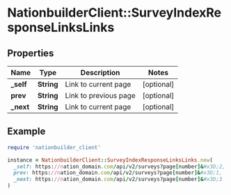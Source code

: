 # NationbuilderClient::SurveyIndexResponseLinksLinks

## Properties

| Name | Type | Description | Notes |
| ---- | ---- | ----------- | ----- |
| **_self** | **String** | Link to current page | [optional] |
| **prev** | **String** | Link to previous page | [optional] |
| **_next** | **String** | Link to current page | [optional] |

## Example

```ruby
require 'nationbuilder_client'

instance = NationbuilderClient::SurveyIndexResponseLinksLinks.new(
  _self: https://nation_domain.com/api/v2/surveys?page[number]&#x3D;2,
  prev: https://nation_domain.com/api/v2/surveys?page[number]&#x3D;1,
  _next: https://nation_domain.com/api/v2/surveys?page[number]&#x3D;3
)
```

